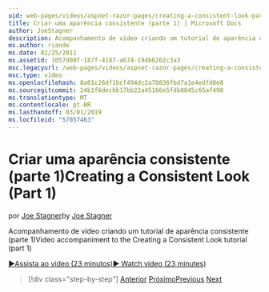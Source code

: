 ```yaml
---
uid: web-pages/videos/aspnet-razor-pages/creating-a-consistent-look-part-1
title: Criar uma aparência consistente (parte 1) | Microsoft Docs
author: JoeStagner
description: Acompanhamento de vídeo criando um tutorial de aparência consistente (parte 1)
ms.author: riande
ms.date: 02/25/2011
ms.assetid: 1057d00f-187f-4187-a674-194b6262c3a3
msc.legacyurl: /web-pages/videos/aspnet-razor-pages/creating-a-consistent-look-part-1
msc.type: video
ms.openlocfilehash: 8a01c26df1bcf494dc2a70836fbd7a1e4edfd8e8
ms.sourcegitcommit: 24b1f6decbb17bb22a45166e5fdb0845c65af498
ms.translationtype: MT
ms.contentlocale: pt-BR
ms.lasthandoff: 03/01/2019
ms.locfileid: "57057463"
---
```

<a name="creating-a-consistent-look-part-1"></a><span data-ttu-id="398ec-103">Criar uma aparência consistente (parte 1)</span><span class="sxs-lookup"><span data-stu-id="398ec-103">Creating a Consistent Look (Part 1)</span></span>
====================
<span data-ttu-id="398ec-104">por [Joe Stagner](https://github.com/JoeStagner)</span><span class="sxs-lookup"><span data-stu-id="398ec-104">by [Joe Stagner](https://github.com/JoeStagner)</span></span>

<span data-ttu-id="398ec-105">Acompanhamento de vídeo criando um tutorial de aparência consistente (parte 1)</span><span class="sxs-lookup"><span data-stu-id="398ec-105">Video accompaniment to the Creating a Consistent Look tutorial (part 1)</span></span>

[<span data-ttu-id="398ec-106">&#9654;Assista ao vídeo (23 minutos)</span><span class="sxs-lookup"><span data-stu-id="398ec-106">&#9654; Watch video (23 minutes)</span></span>](https://channel9.msdn.com/Blogs/ASP-NET-Site-Videos/creating-a-consistent-look-part-1)

> [!div class="step-by-step"]
> <span data-ttu-id="398ec-107">[Anterior](introduction-to-aspnet-web-programming-using-the-razor-syntax.md)
> [Próximo](creating-a-consistent-look-part-2.md)</span><span class="sxs-lookup"><span data-stu-id="398ec-107">[Previous](introduction-to-aspnet-web-programming-using-the-razor-syntax.md)
[Next](creating-a-consistent-look-part-2.md)</span></span>
